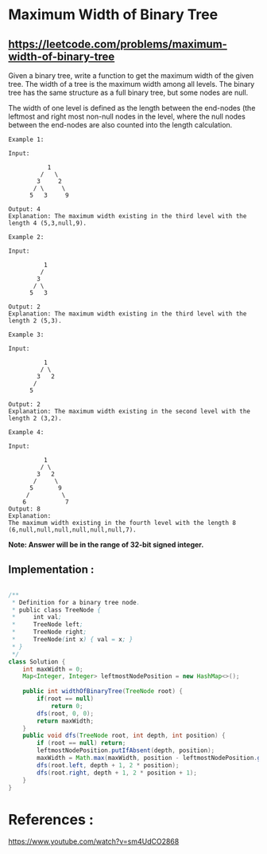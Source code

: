 # Maximum Width of Binary Tree
## https://leetcode.com/problems/maximum-width-of-binary-tree

Given a binary tree, write a function to get the maximum width of the given tree. The width of a tree is the maximum width among all levels. The binary tree has the same structure as a full binary tree, but some nodes are null.

The width of one level is defined as the length between the end-nodes (the leftmost and right most non-null nodes in the level, where the null nodes between the end-nodes are also counted into the length calculation.
```
Example 1:

Input: 

           1
         /   \
        3     2
       / \     \  
      5   3     9 

Output: 4
Explanation: The maximum width existing in the third level with the length 4 (5,3,null,9).

Example 2:

Input: 

          1
         /  
        3    
       / \       
      5   3     

Output: 2
Explanation: The maximum width existing in the third level with the length 2 (5,3).

Example 3:

Input: 

          1
         / \
        3   2 
       /        
      5      

Output: 2
Explanation: The maximum width existing in the second level with the length 2 (3,2).

Example 4:

Input: 

          1
         / \
        3   2
       /     \  
      5       9 
     /         \
    6           7
Output: 8
Explanation:
The maximum width existing in the fourth level with the length 8 (6,null,null,null,null,null,null,7).
```

**Note: Answer will be in the range of 32-bit signed integer.**

## Implementation :

```java

/**
 * Definition for a binary tree node.
 * public class TreeNode {
 *     int val;
 *     TreeNode left;
 *     TreeNode right;
 *     TreeNode(int x) { val = x; }
 * }
 */
class Solution {
    int maxWidth = 0;
    Map<Integer, Integer> leftmostNodePosition = new HashMap<>();
    
    public int widthOfBinaryTree(TreeNode root) {
        if(root == null)
            return 0;
        dfs(root, 0, 0);
        return maxWidth;
    }
    public void dfs(TreeNode root, int depth, int position) {
        if (root == null) return;
        leftmostNodePosition.putIfAbsent(depth, position);
        maxWidth = Math.max(maxWidth, position - leftmostNodePosition.get(depth) + 1);
        dfs(root.left, depth + 1, 2 * position);
        dfs(root.right, depth + 1, 2 * position + 1);
    }
}

```

# References :
https://www.youtube.com/watch?v=sm4UdCO2868
